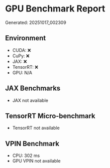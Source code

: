 # GPU Benchmark Report
Generated: 20251017_002309

## Environment
- CUDA: ❌
- CuPy: ❌
- JAX: ❌
- TensorRT: ❌
- GPU: N/A

## JAX Benchmarks
- JAX not available

## TensorRT Micro-benchmark
- TensorRT not available

## VPIN Benchmark
- CPU: 302 ms
- GPU VPIN not available
